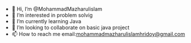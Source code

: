 - 👋 Hi, I’m @MohammadMazharulislam
- 👀 I’m interested in problem solvig
- 🌱 I’m currently learning Java
- 💞️ I’m looking to collaborate on basic java project
- 📫 How to reach me email:mohammadmazharulislamhridoy@gmail.com

<!---
MohammadMazharulislam/MohammadMazharulislam is a ✨ special ✨ repository because its `README.md` (this file) appears on your GitHub profile.
You can click the Preview link to take a look at your changes.
--->
